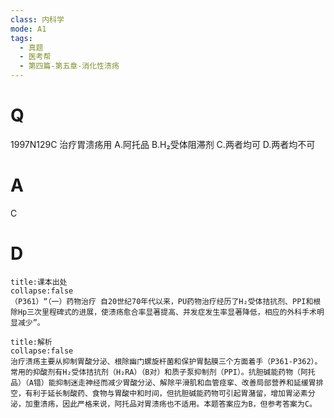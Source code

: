```yaml
---
class: 内科学
mode: A1
tags:
  - 真题
  - 医考帮
  - 第四篇-第五章-消化性溃疡
---
```


# Q
1997N129C 治疗胃溃疡用
A.阿托品
B.H₂受体阻滞剂
C.两者均可
D.两者均不可

# A
C
# D
```ad-note
title:课本出处
collapse:false
（P361）“（一）药物治疗 自20世纪70年代以来，PU药物治疗经历了H₂受体拮抗剂、PPI和根除Hp三次里程碑式的进展，使溃疡愈合率显著提高、并发症发生率显著降低，相应的外科手术明显减少”。
```

```ad-summary
title:解析
collapse:false
治疗溃疡主要从抑制胃酸分泌、根除幽门螺旋杆菌和保护胃黏膜三个方面着手（P361-P362）。常用的抑酸剂有H₂受体拮抗剂（H₂RA）（B对）和质子泵抑制剂（PPI）。抗胆碱能药物（阿托品）（A错）能抑制迷走神经而减少胃酸分泌、解除平滑肌和血管痉挛、改善局部营养和延缓胃排空，有利于延长制酸药、食物与胃酸中和时间，但抗胆碱能药物可引起胃潴留，增加胃泌素分泌，加重溃疡，因此严格来说，阿托品对胃溃疡也不适用。本题答案应为B，但参考答案为C。
```

